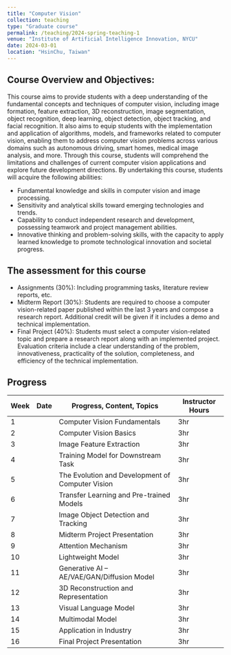 ```yaml
---
title: "Computer Vision"
collection: teaching
type: "Graduate course"
permalink: /teaching/2024-spring-teaching-1
venue: "Institute of Artificial Intelligence Innovation, NYCU"
date: 2024-03-01
location: "HsinChu, Taiwan"
---
```


## Course Overview and Objectives:
This course aims to provide students with a deep understanding of the fundamental concepts and techniques of computer vision, including image formation, feature extraction, 3D reconstruction, image segmentation, object recognition, deep learning, object detection, object tracking, and facial recognition. It also aims to equip students with the implementation and application of algorithms, models, and frameworks related to computer vision, enabling them to address computer vision problems across various domains such as autonomous driving, smart homes, medical image analysis, and more. Through this course, students will comprehend the limitations and challenges of current computer vision applications and explore future development directions. By undertaking this course, students will acquire the following abilities:
* Fundamental knowledge and skills in computer vision and image processing.
* Sensitivity and analytical skills toward emerging technologies and trends.
* Capability to conduct independent research and development, possessing teamwork and project management abilities.
* Innovative thinking and problem-solving skills, with the capacity to apply learned knowledge to promote technological innovation and societal progress.

## The assessment for this course
* Assignments (30%): Including programming tasks, literature review reports, etc.
* Midterm Report (30%): Students are required to choose a computer vision-related paper published within the last 3 years and compose a research report. Additional credit will be given if it includes a demo and technical implementation.
* Final Project (40%): Students must select a computer vision-related topic and prepare a research report along with an implemented project. Evaluation criteria include a clear understanding of the problem, innovativeness, practicality of the solution, completeness, and efficiency of the technical implementation.

## Progress

| Week | Date       | Progress, Content, Topics         | Instructor Hours |
|------|------------|----------------------------------|------------------|
| 1    |            | Computer Vision Fundamentals      | 3hr              |
| 2    |            | Computer Vision Basics            | 3hr              |
| 3    |            | Image Feature Extraction          | 3hr              |
| 4    |            | Training Model for Downstream Task| 3hr              |
| 5    |            | The Evolution and Development of Computer Vision | 3hr |
| 6    |            | Transfer Learning and Pre-trained Models | 3hr       |
| 7    |            | Image Object Detection and Tracking | 3hr            |
| 8    |            | Midterm Project Presentation      | 3hr              |
| 9    |            | Attention Mechanism               | 3hr              |
| 10   |            | Lightweight Model                 | 3hr              |
| 11   |            | Generative AI – AE/VAE/GAN/Diffusion Model | 3hr    |
| 12   |            | 3D Reconstruction and Representation | 3hr            |
| 13   |            | Visual Language Model             | 3hr              |
| 14   |            | Multimodal Model                  | 3hr              |
| 15   |            | Application in Industry           | 3hr              |
| 16   |            | Final Project Presentation        | 3hr              |
